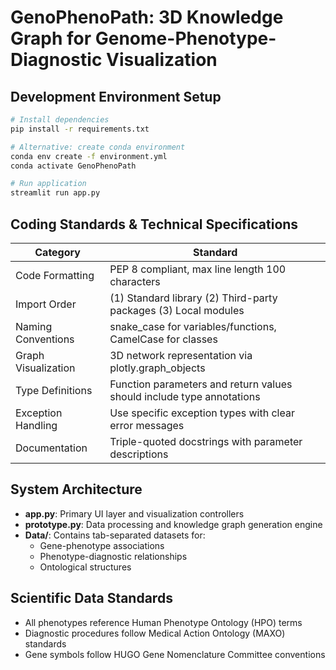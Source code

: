 # GenoPhenoPath: 3D Knowledge Graph for Genome-Phenotype-Diagnostic Visualization

## Development Environment Setup
```bash
# Install dependencies
pip install -r requirements.txt

# Alternative: create conda environment
conda env create -f environment.yml
conda activate GenoPhenoPath

# Run application
streamlit run app.py
```

## Coding Standards & Technical Specifications
| Category | Standard |
|----------|----------|
| Code Formatting | PEP 8 compliant, max line length 100 characters |
| Import Order | (1) Standard library (2) Third-party packages (3) Local modules |
| Naming Conventions | snake_case for variables/functions, CamelCase for classes |
| Graph Visualization | 3D network representation via plotly.graph_objects |
| Type Definitions | Function parameters and return values should include type annotations |
| Exception Handling | Use specific exception types with clear error messages |
| Documentation | Triple-quoted docstrings with parameter descriptions |

## System Architecture
- **app.py**: Primary UI layer and visualization controllers
- **prototype.py**: Data processing and knowledge graph generation engine
- **Data/**: Contains tab-separated datasets for:
  - Gene-phenotype associations
  - Phenotype-diagnostic relationships
  - Ontological structures

## Scientific Data Standards
- All phenotypes reference Human Phenotype Ontology (HPO) terms
- Diagnostic procedures follow Medical Action Ontology (MAXO) standards
- Gene symbols follow HUGO Gene Nomenclature Committee conventions